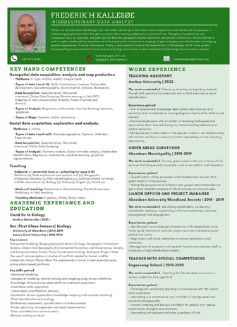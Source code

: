 ![](https://raw.githubusercontent.com/frederikkallesoe/frederikkallesoe.github.io/main/github_cv.jpg)

